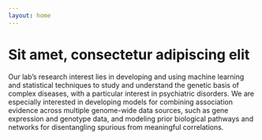 ```yaml
---
layout: home
---
```


# Sit amet, consectetur adipiscing elit

Our lab’s research interest lies in developing and using machine learning and statistical techniques to study and understand the genetic basis of complex diseases, with a particular interest in psychiatric disorders. We are especially interested in developing models for combining association evidence across multiple genome-wide data sources, such as gene expression and genotype data, and modeling prior biological pathways and networks for disentangling spurious from meaningful correlations.
